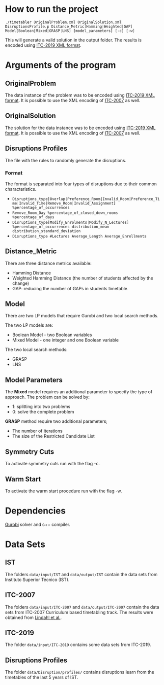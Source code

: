 # How to run the project

`./timetabler OriginalProblem.xml OriginalSolution.xml DisruptionsProfile.p Distance_Metric[Hamming|Weighted|GAP] Model[Boolean|Mixed|GRASP|LNS] [model_parameters] [-c] [-w]`

This will generate a valid solution in the output folder. The results is encoded using [ITC-2019 XML format](https://www.itc2019.org/home).

# Arguments of the program

## OriginalProblem

The data instance of the problem was to be encoded using [ITC-2019 XML format](https://www.itc2019.org/home). It is possible to use the XML encoding of [ITC-2007](http://www.cs.qub.ac.uk/itc2007/) as well.

## OriginalSolution

The solution for the data instance was to be encoded using [ITC-2019 XML format](https://www.itc2019.org/home). It is possible to use the XML encoding of [ITC-2007](http://www.cs.qub.ac.uk/itc2007/) as well.

## Disruptions Profiles

The file with the rules to randomly generate the disruptions.
 
### Format
The format is separated into four types of disruptions due to their common characteristics. 

* `Disruptions_type[Overlap|Preference_Room|Invalid_Room|Preference_Time|Invalid_Time|Remove_Room|Invalid_Assignment] %percentage_of_occurrences`
* `Remove_Room_Day %percentage_of_closed_down_rooms %percentage_of_days` 
* `Disruptions_type[Modify_Enrolments|Modify_N_Lectures] %percentage_of_occurrences distribution_mean distribution_standard_deviation`
* `Disruptions_type #Lectures Average_Length Average_Enrollments`

## Distance_Metric

There are three distance metrics available:
 - Hamming Distance
 - Weighted Hamming Distance (the number of students affected by the change)
 - GAP: reducing the number of GAPs in students timetable.
 
## Model

There are two LP models that require Gurobi and two local search methods.

The two LP models are:
  - Boolean Model - two Boolean variables
  - Mixed Model - one integer and one Boolean variable
  
 The two local search methods:
  - GRASP
  - LNS
  
  ## Model Parameters
  
  The **Mixed** model requires an additional parameter to specify the type of approach. The problem can be solved by:
  - 1: splitting into two problems
  - 0: solve the complete problem
  
  **GRASP** method require two additional parameters;
   - The number of iterations
   - The size of the Restricted Candidate List
   
   ## Symmetry Cuts
   
   To activate symmetry cuts run with the flag -c.
   
   ## Warm Start
   
   To activate the warm start procedure run with the flag -w.
    
   # Dependencies
   
   [Gurobi](http://www.gurobi.com/index) solver and c++ compiler.
   
    
   # Data Sets
   
   ## IST
   
   The folders `data/input/IST` and `data/output/IST` contain the data sets from Instituto Superior Técnico (IST). 
   
   ## ITC-2007
   
   The folders `data/input/ITC-2007` and `data/output/ITC-2007` contain the data sets from ITC-2007 Curriculum based timetabling track. The results were obtained from [Lindahl et al.](http://github.com/miclindahl/UniTimetabling).
   
   ## ITC-2019

   The folder `data/input/ITC-2019` contains some data sets from ITC-2019.
   
   ## Disruptions Profiles
   
   The folder `data/Disruption/profiles/` contains disruptions learn from the timetables of the last 5 years of IST.
  
